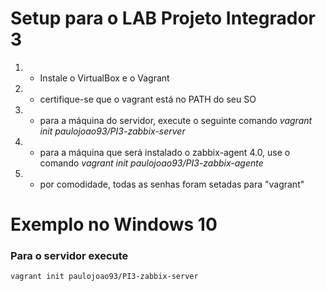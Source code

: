 # Setup para o LAB Projeto Integrador 3

1. - Instale o VirtualBox e o Vagrant
2. - certifique-se que o vagrant está no PATH do seu SO
3. - para a máquina do servidor, execute o seguinte comando *vagrant init paulojoao93/PI3-zabbix-server*
4. - para a máquina que será instalado o zabbix-agent 4.0, use o comando *vagrant init paulojoao93/PI3-zabbix-agente* 
5. - por comodidade, todas as senhas foram setadas para "vagrant"



# Exemplo no Windows 10
### Para o servidor execute
```
vagrant init paulojoao93/PI3-zabbix-server
```

